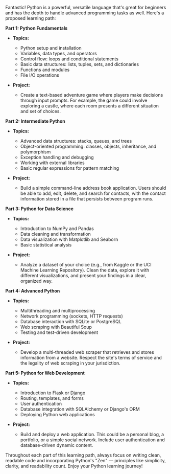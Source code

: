 Fantastic! Python is a powerful, versatile language that's great for beginners and has the depth to handle advanced programming tasks as well. Here's a proposed learning path:

**Part 1: Python Fundamentals**

- **Topics:**
  - Python setup and installation
  - Variables, data types, and operators
  - Control flow: loops and conditional statements
  - Basic data structures: lists, tuples, sets, and dictionaries
  - Functions and modules
  - File I/O operations

- **Project:**
  - Create a text-based adventure game where players make decisions through input prompts. For example, the game could involve exploring a castle, where each room presents a different situation and set of choices.

**Part 2: Intermediate Python**

- **Topics:**
  - Advanced data structures: stacks, queues, and trees
  - Object-oriented programming: classes, objects, inheritance, and polymorphism
  - Exception handling and debugging
  - Working with external libraries
  - Basic regular expressions for pattern matching

- **Project:**
  - Build a simple command-line address book application. Users should be able to add, edit, delete, and search for contacts, with the contact information stored in a file that persists between program runs.

**Part 3: Python for Data Science**

- **Topics:**
  - Introduction to NumPy and Pandas
  - Data cleaning and transformation
  - Data visualization with Matplotlib and Seaborn
  - Basic statistical analysis

- **Project:**
  - Analyze a dataset of your choice (e.g., from Kaggle or the UCI Machine Learning Repository). Clean the data, explore it with different visualizations, and present your findings in a clear, organized way.

**Part 4: Advanced Python**

- **Topics:**
  - Multithreading and multiprocessing
  - Network programming (sockets, HTTP requests)
  - Database interaction with SQLite or PostgreSQL
  - Web scraping with Beautiful Soup
  - Testing and test-driven development

- **Project:**
  - Develop a multi-threaded web scraper that retrieves and stores information from a website. Respect the site's terms of service and the legality of web scraping in your jurisdiction.

**Part 5: Python for Web Development**

- **Topics:**
  - Introduction to Flask or Django
  - Routing, templates, and forms
  - User authentication
  - Database integration with SQLAlchemy or Django's ORM
  - Deploying Python web applications

- **Project:**
  - Build and deploy a web application. This could be a personal blog, a portfolio, or a simple social network. Include user authentication and database-driven dynamic content.

Throughout each part of this learning path, always focus on writing clean, readable code and incorporating Python's "Zen" — principles like simplicity, clarity, and readability count. Enjoy your Python learning journey!